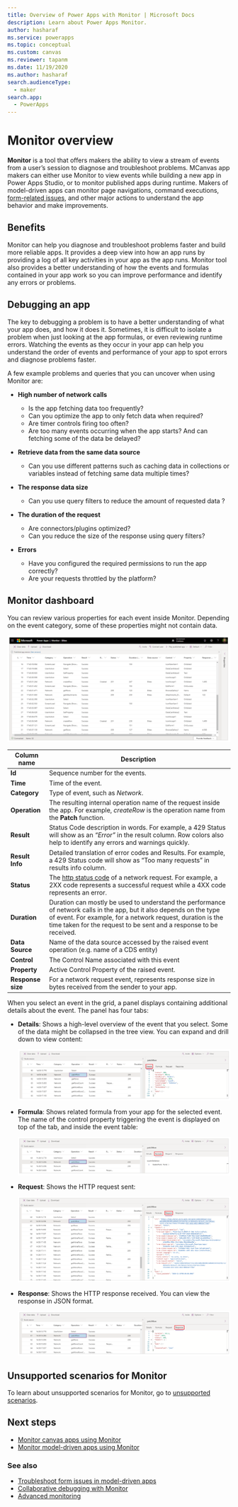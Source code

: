 ```yaml
---
title: Overview of Power Apps with Monitor | Microsoft Docs
description: Learn about Power Apps Monitor.
author: hasharaf
ms.service: powerapps
ms.topic: conceptual
ms.custom: canvas
ms.reviewer: tapanm
ms.date: 11/19/2020
ms.author: hasharaf
search.audienceType: 
  - maker
search.app: 
  - PowerApps
---
```


# Monitor overview

**Monitor** is a tool that offers makers the ability to view a stream of events from a user’s session to diagnose and troubleshoot problems. MCanvas app makers can either use Monitor to view events while building a new app in Power Apps Studio, or to monitor published apps during runtime. Makers of model-driven apps can monitor page navigations, command executions, [form-related issues](https://docs.microsoft.com/en-us/powerapps/developer/model-driven-apps/troubleshoot-forms), and other major actions to understand the app behavior and make improvements.

## Benefits

Monitor can help you diagnose and troubleshoot problems faster and build more
reliable apps. It provides a deep view into how an app runs by providing a log
of all key activities in your app as the app runs. Monitor tool also provides a
better understanding of how the events and formulas contained in your app work
so you can improve performance and identify any errors or problems.

## Debugging an app

The key to debugging a problem is to have a better understanding of what your app does, and how it does it. Sometimes, it is difficult to isolate a problem when just looking at the app formulas, or even reviewing runtime errors. Watching the events as they occur in your app can help you understand the order of events and performance of your app to spot errors and diagnose problems faster.

A few example problems and queries that you can uncover when using Monitor are:

- **High number of network calls**
    - Is the app fetching data too frequently?
    - Can you optimize the app to only fetch data when required?
    - Are timer controls firing too often?
    - Are too many events occurring when the app starts? And can fetching some of the data be delayed?

-   **Retrieve data from the same data source**
    - Can you use different patterns such as caching data in collections or variables instead of fetching same data multiple times?

-   **The response data size**
    - Can you use query filters to reduce the amount of requested data ?

-   **The duration of the request**
    - Are connectors/plugins optimized?
    - Can you reduce the size of the response using query filters?

-   **Errors**
    - Have you configured the required permissions to run the app correctly?
    - Are your requests throttled by the platform?

## Monitor dashboard

You can review various properties for each event inside Monitor. Depending on
the event category, some of these properties might not contain data.

![Monitor dashboard](media/monitor/monitor.png "Monitor dashboard")

| Column name       | Description                                                                                                                                                                                                                                       |
|-------------------|----------------------------------------------------------------------------------------------------------------------------------------------------------------------------------------------------------------------------------------|
| **Id**            | Sequence number for the events.                                                                                                                                                                                                        |
| **Time**          | Time of the event.                                                                                                                                                                                                                     |
| **Category**      | Type of event, such as *Network*.                                                                                                                                                                                                      |
| **Operation**     | The resulting internal operation name of the request inside the app. For example, *createRow* is the operation name from the **Patch** function.                                                                                       |
| **Result**        | Status Code description in words. For example, a 429 Status will show as an *“Error”* in the result column. Row colors also help to identify any errors and warnings quickly.                                                          |
| **Result Info**   | Detailed translation of error codes and Results. For example, a 429 Status code will show as “Too many requests” in results info column.                                                                                               |
| **Status**        | The [http status code](https://www.w3.org/Protocols/rfc2616/rfc2616-sec10.html) of a network request. For example, a 2XX code represents a successful request while a 4XX code represents an error.                                    |
| **Duration**      | Duration can mostly be used to understand the performance of network calls in the app, but it also depends on the type of event. For example, for a network request, duration is the time taken for the request to be sent and a response to be received.  |
| **Data Source**   | Name of the data source accessed by the raised event operation (e.g. name of a CDS entity)                                                                                                                                             |
| **Control**       | The Control Name associated with this event                                                                                                                                                                                            |
| **Property**      | Active Control Property of the raised event.                                                                                                                                                                                           |
| **Response size** | For a network request event, represents response size in bytes received from the sender to your app.                                                                                                                                   |

When you select an event in the grid, a panel displays containing additional
details about the event. The panel has four tabs:

- **Details**: Shows a high-level overview of the event that you select. Some
    of the data might be collapsed in the tree view. You can expand and drill
    down to view content:

    ![Monitor - Details](media/monitor/monitor-details.png "Monitor - Details")

- **Formula**: Shows related formula from your app for the selected event. The
    name of the control property triggering the event is displayed on top of the tab, and inside the event table:

    ![Monitor - Formula](media/monitor/monitor-formula.png "Monitor - Formula")

- **Request**: Shows the HTTP request sent:

    ![Monitor - Request](media/monitor/monitor-request.png "Monitor - Request")

- **Response**: Shows the HTTP response received. You can view the response in
    JSON format.

    ![Monitor - Response](media/monitor/monitor-response.png "Monitor - Response")

## Unsupported scenarios for Monitor

To learn about unsupported scenarios for Monitor, go to [unsupported scenarios](/monitor-advanced.md#unsupported-scenarios-for-monitor).

## Next steps

- [Monitor canvas apps using Monitor](monitor-canvasapps.md)
- [Monitor model-driven apps using Monitor](monitor-modelapps.md)

### See also

- [Troubleshoot form issues in model-driven apps](https://docs.microsoft.com/powerapps/developer/model-driven-apps/troubleshoot-forms)
- [Collaborative debugging with Monitor](monitor-collaborative-debugging.md)
- [Advanced monitoring](monitor-advanced.md)
